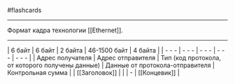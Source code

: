 #flashcards 
***
Формат кадра технологии [[Ethernet]].
***
| 6 байт | 6 байт | 2 байта | 46-1500 байт | 4 байта |
| - - - | - - - | - - - | - - - | - - - |
| Адрес получателя | Адрес отправителя | Тип (код протокола, от которого получены данные) | Данные от протокола-отправителя | Контрольная сумма |
| [[Заголовок]] | | | - | [[Концевик]] |